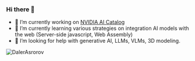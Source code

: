 ### Hi there 👋

- 🔭 I’m currently working on <a href="https://build.nvidia.com/explore/discover" target="_blank">NVIDIA AI Catalog</a>
- 🌱 I’m currently learning various strategies on integration AI models with the web (Server-side javascript, Web Assembly)
- 🤔 I’m looking for help with generative AI, LLMs, VLMs, 3D modeling.

<img align="center" src="https://github-readme-stats.vercel.app/api?username=dalerasrorov&show_icons=true&theme=onedark" alt="DalerAsrorov" />
